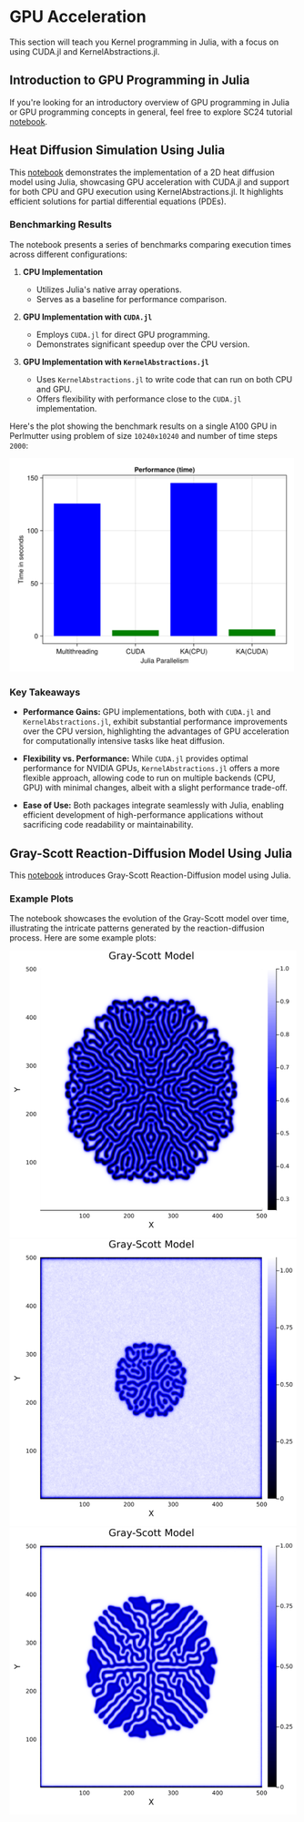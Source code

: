 # GPU Acceleration

This section will teach you Kernel programming in Julia, with a focus on using CUDA.jl and KernelAbstractions.jl.


## Introduction to GPU Programming in Julia

If you're looking for an introductory overview of GPU programming in Julia or GPU programming concepts in general, feel free to explore SC24 tutorial [notebook](https://github.com/JuliaParallel/julia-hpc-tutorial-sc24/blob/main/parts/gpu/gpu_introduction.ipynb).

## Heat Diffusion Simulation Using Julia

This [notebook](https://github.com/JuliaParallel/julia-hpc-tutorial-sc24/blob/main/parts/gpu/heat-diffusion.ipynb) demonstrates the implementation of a 2D heat diffusion model using Julia, showcasing GPU acceleration with CUDA.jl and support for both CPU and GPU execution using KernelAbstractions.jl. It highlights efficient solutions for partial differential equations (PDEs).

### Benchmarking Results

The notebook presents a series of benchmarks comparing execution times across different configurations:

1. **CPU Implementation**
   - Utilizes Julia's native array operations.
   - Serves as a baseline for performance comparison.

2. **GPU Implementation with `CUDA.jl`**
   - Employs `CUDA.jl` for direct GPU programming.
   - Demonstrates significant speedup over the CPU version.

3. **GPU Implementation with `KernelAbstractions.jl`**
   - Uses `KernelAbstractions.jl` to write code that can run on both CPU and GPU.
   - Offers flexibility with performance close to the `CUDA.jl` implementation.

Here's the plot showing the benchmark results on a single A100 GPU in Perlmutter using problem of size `10240x10240` and number of time steps `2000`:


 <img src="img/benchmarking.png" alt="Benchmark Results" width="500">


### Key Takeaways

- **Performance Gains:** GPU implementations, both with `CUDA.jl` and `KernelAbstractions.jl`, exhibit substantial performance improvements over the CPU version, highlighting the advantages of GPU acceleration for computationally intensive tasks like heat diffusion.

- **Flexibility vs. Performance:** While `CUDA.jl` provides optimal performance for NVIDIA GPUs, `KernelAbstractions.jl` offers a more flexible approach, allowing code to run on multiple backends (CPU, GPU) with minimal changes, albeit with a slight performance trade-off.

- **Ease of Use:** Both packages integrate seamlessly with Julia, enabling efficient development of high-performance applications without sacrificing code readability or maintainability.


##  Gray-Scott Reaction-Diffusion Model Using Julia
This [notebook](https://github.com/Rabab53/mit-parallel-computing-course/gray-scott/gray-scott.ipynb) introduces Gray-Scott Reaction-Diffusion model using Julia. 
 
### Example Plots

The notebook showcases the evolution of the Gray-Scott model over time, illustrating the intricate patterns generated by the reaction-diffusion process. Here are some example plots:

<img src="img/gs-plain.png" alt="Benchmark Results" width="600">
<img src="img/gs-small.png" alt="Benchmark Results" width="600">
<img src="img/gs-funky.png" alt="Benchmark Results" width="600">

